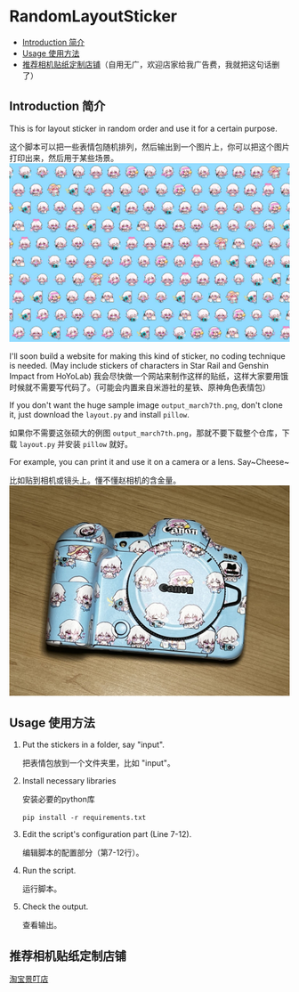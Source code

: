 # RandomLayoutSticker

- [Introduction 简介](#introduction-简介)
- [Usage 使用方法](#usage-使用方法)
- [推荐相机贴纸定制店铺](#推荐相机贴纸定制店铺)（自用无广，欢迎店家给我广告费，我就把这句话删了）

## Introduction 简介
This is for layout sticker in random order and use it for a certain purpose.

这个脚本可以把一些表情包随机排列，然后输出到一个图片上，你可以把这个图片打印出来，然后用于某些场景。
![output](sample_usage/output_march7th.jpg)


I'll soon build a website for making this kind of sticker, no coding technique is needed. (May include stickers of characters in Star Rail and Genshin Impact from HoYoLab)
我会尽快做一个网站来制作这样的贴纸，这样大家要用饿时候就不需要写代码了。（可能会内置来自米游社的星铁、原神角色表情包）


If you don't want the huge sample image `output_march7th.png`, don't clone it, just download the `layout.py` and install `pillow`.

如果你不需要这张硕大的例图 `output_march7th.png`，那就不要下载整个仓库，下载 `layout.py` 并安装 `pillow` 就好。


For example, you can print it and use it on a camera or a lens. Say\~Cheese\~

比如贴到相机或镜头上。懂不懂赵相机的含金量。
![赵相机](sample_usage/march7th.jpg)

## Usage 使用方法
1. Put the stickers in a folder, say "input".

    把表情包放到一个文件夹里，比如 "input"。
2. Install necessary libraries

   安装必要的python库
   
    `pip install -r requirements.txt`
3. Edit the script's configuration part (Line 7-12).

    编辑脚本的配置部分（第7-12行）。
4. Run the script.

    运行脚本。
5. Check the output.

    查看输出。

## 推荐相机贴纸定制店铺
[淘宝景叮店](https://m.tb.cn/h.g3u2AJTCspsWc69?tk=UXeLWDec3aK)
